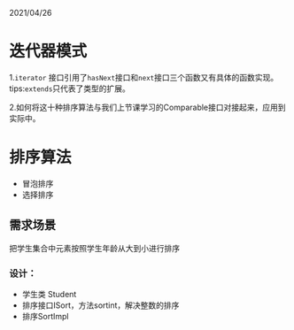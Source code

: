 2021/04/26

# 迭代器模式

1.`iterator` 接口引用了`hasNext`接口和`next`接口三个函数又有具体的函数实现。
tips:`extends`只代表了类型的扩展。

2.如何将这十种排序算法与我们上节课学习的Comparable接口对接起来，应用到实际中。

# 排序算法

* 冒泡排序
* 选择排序



## 需求场景

把学生集合中元素按照学生年龄从大到小进行排序

### 设计：

* 学生类 Student
* 排序接口ISort，方法sortint，解决整数的排序
* 排序SortImpl